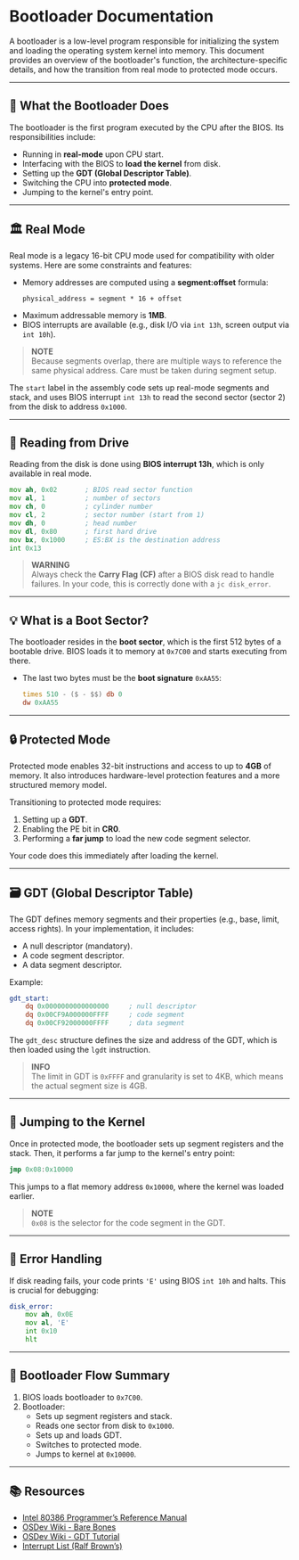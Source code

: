 
# Bootloader Documentation

A bootloader is a low-level program responsible for initializing the system and loading the operating system kernel into memory. This document provides an overview of the bootloader's function, the architecture-specific details, and how the transition from real mode to protected mode occurs.

---

## 🧠 What the Bootloader Does

The bootloader is the first program executed by the CPU after the BIOS. Its responsibilities include:

- Running in **real-mode** upon CPU start.
- Interfacing with the BIOS to **load the kernel** from disk.
- Setting up the **GDT (Global Descriptor Table)**.
- Switching the CPU into **protected mode**.
- Jumping to the kernel's entry point.

---

## 🏛️ Real Mode

Real mode is a legacy 16-bit CPU mode used for compatibility with older systems. Here are some constraints and features:

- Memory addresses are computed using a **segment:offset** formula:
  ```
  physical_address = segment * 16 + offset
  ```
- Maximum addressable memory is **1MB**.
- BIOS interrupts are available (e.g., disk I/O via `int 13h`, screen output via `int 10h`).

> **NOTE**  
> Because segments overlap, there are multiple ways to reference the same physical address. Care must be taken during segment setup.

The `start` label in the assembly code sets up real-mode segments and stack, and uses BIOS interrupt `int 13h` to read the second sector (sector 2) from the disk to address `0x1000`.

---

## 📀 Reading from Drive

Reading from the disk is done using **BIOS interrupt 13h**, which is only available in real mode.

```asm
mov ah, 0x02       ; BIOS read sector function
mov al, 1          ; number of sectors
mov ch, 0          ; cylinder number
mov cl, 2          ; sector number (start from 1)
mov dh, 0          ; head number
mov dl, 0x80       ; first hard drive
mov bx, 0x1000     ; ES:BX is the destination address
int 0x13
```

> **WARNING**  
> Always check the **Carry Flag (CF)** after a BIOS disk read to handle failures. In your code, this is correctly done with a `jc disk_error`.

---

## 💡 What is a Boot Sector?

The bootloader resides in the **boot sector**, which is the first 512 bytes of a bootable drive. BIOS loads it to memory at `0x7C00` and starts executing from there.

- The last two bytes must be the **boot signature** `0xAA55`:
  ```asm
  times 510 - ($ - $$) db 0
  dw 0xAA55
  ```

---

## 🔒 Protected Mode

Protected mode enables 32-bit instructions and access to up to **4GB** of memory. It also introduces hardware-level protection features and a more structured memory model.

Transitioning to protected mode requires:

1. Setting up a **GDT**.
2. Enabling the PE bit in **CR0**.
3. Performing a **far jump** to load the new code segment selector.

Your code does this immediately after loading the kernel.

---

## 🗃️ GDT (Global Descriptor Table)

The GDT defines memory segments and their properties (e.g., base, limit, access rights). In your implementation, it includes:

- A null descriptor (mandatory).
- A code segment descriptor.
- A data segment descriptor.

Example:
```asm
gdt_start:
    dq 0x0000000000000000     ; null descriptor
    dq 0x00CF9A000000FFFF     ; code segment
    dq 0x00CF92000000FFFF     ; data segment
```

The `gdt_desc` structure defines the size and address of the GDT, which is then loaded using the `lgdt` instruction.

> **INFO**  
> The limit in GDT is `0xFFFF` and granularity is set to 4KB, which means the actual segment size is 4GB.

---

## 🔀 Jumping to the Kernel

Once in protected mode, the bootloader sets up segment registers and the stack. Then, it performs a far jump to the kernel's entry point:

```asm
jmp 0x08:0x10000
```

This jumps to a flat memory address `0x10000`, where the kernel was loaded earlier.

> **NOTE**  
> `0x08` is the selector for the code segment in the GDT.

---

## 🔧 Error Handling

If disk reading fails, your code prints `'E'` using BIOS `int 10h` and halts. This is crucial for debugging:

```asm
disk_error:
    mov ah, 0x0E
    mov al, 'E'
    int 0x10
    hlt
```

---

## 🧵 Bootloader Flow Summary

1. BIOS loads bootloader to `0x7C00`.
2. Bootloader:
   - Sets up segment registers and stack.
   - Reads one sector from disk to `0x1000`.
   - Sets up and loads GDT.
   - Switches to protected mode.
   - Jumps to kernel at `0x10000`.

---

## 📚 Resources

- [Intel 80386 Programmer’s Reference Manual](https://pdos.csail.mit.edu/6.828/2018/readings/i386/toc.htm)
- [OSDev Wiki - Bare Bones](https://wiki.osdev.org/Bare_Bones)
- [OSDev Wiki - GDT Tutorial](https://wiki.osdev.org/GDT_Tutorial)
- [Interrupt List (Ralf Brown’s)](http://www.ctyme.com/rbrown.htm)